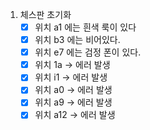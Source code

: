 1. 체스판 초기화
    -[x] 위치 a1 에는 흰색 룩이 있다
    -[x] 위치 b3 에는 비어있다.
    -[x] 위치 e7 에는 검정 폰이 있다.
    -[x] 위치 1a -> 에러 발생
    -[x] 위치 i1 -> 에러 발생
    -[x] 위치 a0 -> 에러 발생
    -[x] 위치 a9 -> 에러 발생
    -[x] 위치 a12 -> 에러 발생